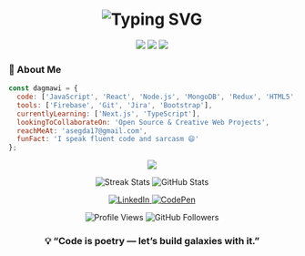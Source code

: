<h1 align="center">
  <img src="https://readme-typing-svg.demolab.com/?font=Orbitron&size=30&pause=1000&color=1AF7DC&center=true&vCenter=true&width=435&lines=Hey+there+%F0%9F%91%8B%2C+I'm+Dagmawi;Web+Developer+%26+Tech+Craftsman;Always+learning.+Always+building." alt="Typing SVG" />
</h1>

<div align="center">
  <img src="https://img.shields.io/badge/Code-Artistic-informational?style=for-the-badge&logo=codereview&color=1af7dc">
  <img src="https://img.shields.io/badge/Coffee-Fueled-9B59B6?style=for-the-badge&logo=buymeacoffee&logoColor=white">
  <img src="https://img.shields.io/badge/Brain-Never%20Sleeps-F1C40F?style=for-the-badge&logo=thinkpad">
</div>

### 🧠 About Me

```javascript
const dagmawi = {
  code: ['JavaScript', 'React', 'Node.js', 'MongoDB', 'Redux', 'HTML5', 'CSS3', 'SASS'],
  tools: ['Firebase', 'Git', 'Jira', 'Bootstrap'],
  currentlyLearning: ['Next.js', 'TypeScript'],
  lookingToCollaborateOn: 'Open Source & Creative Web Projects',
  reachMeAt: 'asegda17@gmail.com',
  funFact: 'I speak fluent code and sarcasm 😄'
};
```
<div align="center">
  <img src="https://skillicons.dev/icons?i=html,css,sass,js,react,nodejs,mongodb,redux,firebase,bootstrap,git,jira&theme=light" />
</div>
<p align="center">
  <img src="https://github-readme-streak-stats.herokuapp.com?user=DMawi17&theme=tokyonight&hide_border=true" alt="Streak Stats"/>
  <img src="https://github-readme-stats.vercel.app/api?username=DMawi17&show_icons=true&theme=tokyonight&hide_border=true" alt="GitHub Stats"/>
</p>
<div align="center">
  <a href="https://www.linkedin.com/in/dmawi17/" target="_blank">
    <img src="https://img.shields.io/badge/LinkedIn-%230077B5.svg?style=for-the-badge&logo=linkedin&logoColor=white" alt="LinkedIn">
  </a>
  <a href="https://codepen.io/dmawi17/pens/public" target="_blank">
    <img src="https://img.shields.io/badge/CodePen-%23131417.svg?style=for-the-badge&logo=codepen&logoColor=white" alt="CodePen">
  </a>
</div>
<p align="center">
  <img src="https://komarev.com/ghpvc/?username=DMawi17&color=brightgreen" alt="Profile Views" />
  <img src="https://img.shields.io/github/followers/DMawi17?label=Followers&style=social" alt="GitHub Followers">
</p>
<h3 align="center">💡 “Code is poetry — let’s build galaxies with it.”</h3>


